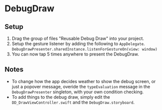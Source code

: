# DebugDraw

## Setup
1. Drag the group of files "Reusable Debug Draw" into your project.  
2. Setup the gesture listener by adding the following to `AppDelegate`.  
`DebugDrawPresenter.sharedInstance.listenForGestureOn(view: window)`
3. You can now tap 5 times anywhere to present the DebugDraw.  

## Notes
- To change how the app decides weather to show the debug screen, or just a popover message, overide the `typeEvaluation` message in the `DebugDrawPresenter` singleton, with your own condition checking.  
- To add things to the debug draw, simply edit the `DD_DrawViewController.swift` and the `DebugDraw.storyboard`.  
